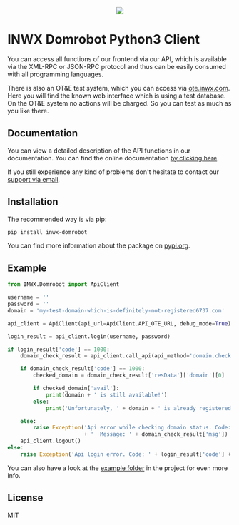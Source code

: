 <p align="center">
  <a href="https://www.inwx.com/en/" target="_blank">
    <img src="https://images.inwx.com/logos/inwx.png">
  </a>
</p>

INWX Domrobot Python3 Client
=========
You can access all functions of our frontend via our API, which is available via the XML-RPC or JSON-RPC protocol and thus can be easily consumed with all programming languages.

There is also an OT&E test system, which you can access via [ote.inwx.com](https://ote.inwx.com/en/). Here you will find the known web interface which is using a test database. On the OT&E system no actions will be charged. So you can test as much as you like there.

Documentation
------
You can view a detailed description of the API functions in our documentation. You can find the online documentation [by clicking here](https://www.inwx.de/en/help/apidoc).

If you still experience any kind of problems don't hesitate to contact our [support via email](mailto:support@inwx.de).

Installation
-------
The recommended way is via pip:

```bash
pip install inwx-domrobot
```

You can find more information about the package on [pypi.org](https://pypi.org/project/inwx-domrobot).

Example
-------

```python
from INWX.Domrobot import ApiClient

username = ''
password = ''
domain = 'my-test-domain-which-is-definitely-not-registered6737.com'

api_client = ApiClient(api_url=ApiClient.API_OTE_URL, debug_mode=True)

login_result = api_client.login(username, password)

if login_result['code'] == 1000:
    domain_check_result = api_client.call_api(api_method='domain.check', method_params={'domain': domain})

    if domain_check_result['code'] == 1000:
        checked_domain = domain_check_result['resData']['domain'][0]

        if checked_domain['avail']:
            print(domain + ' is still available!')
        else:
            print('Unfortunately, ' + domain + ' is already registered.')

    else:
        raise Exception('Api error while checking domain status. Code: ' + domain_check_result['code']
                        + '  Message: ' + domain_check_result['msg'])
    api_client.logout()
else:
    raise Exception('Api login error. Code: ' + login_result['code'] + '  Message: ' + login_result['msg'])
```

You can also have a look at the [example folder](INWX/examples) in the project for even more info.

License
----

MIT
